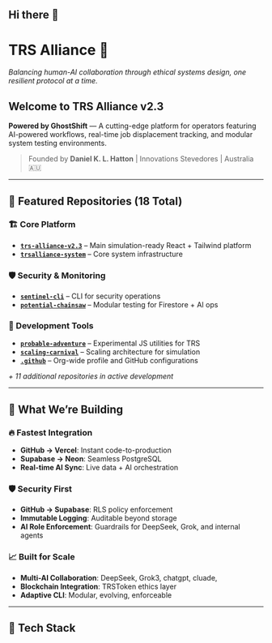 ## Hi there 👋

<!--
**TRSAlliance/.github** is a ✨ _special_ ✨ repository because its `profile/README.md` (this file) appears on your GitHub profile.

Here are some ideas to get you started:

- 🔭 I’m currently working on ...
- 🌱 I’m currently learning ...
- 👯 I’m looking to collaborate on ...
- 🤔 I’m looking for help with ...
- 💬 Ask me about ...
- 📫 How to reach me: ...
- 😄 Pronouns: ...
- ⚡ Fun fact: ...
-->
# TRS Alliance 🚀  
*Balancing human-AI collaboration through ethical systems design, one resilient protocol at a time.*

## Welcome to TRS Alliance v2.3  
**Powered by GhostShift** — A cutting-edge platform for operators featuring AI-powered workflows, real-time job displacement tracking, and modular system testing environments.

> Founded by **Daniel K. L. Hatton** | Innovations Stevedores | Australia 🇦🇺

---

## 🌟 Featured Repositories (18 Total)

### 🏗️ Core Platform
- **[`trs-alliance-v2.3`](https://github.com/TRSAlliance/trs-alliance-v2.3)** – Main simulation-ready React + Tailwind platform  
- **[`trsalliance-system`](https://github.com/TRSAlliance/trsalliance-system)** – Core system infrastructure  

### 🛡️ Security & Monitoring
- **[`sentinel-cli`](https://github.com/TRSAlliance/sentinel-cli)** – CLI for security operations  
- **[`potential-chainsaw`](https://github.com/TRSAlliance/potential-chainsaw)** – Modular testing for Firestore + AI ops  

### 🔧 Development Tools
- **[`probable-adventure`](https://github.com/TRSAlliance/probable-adventure)** – Experimental JS utilities for TRS  
- **[`scaling-carnival`](https://github.com/TRSAlliance/scaling-carnival)** – Scaling architecture for simulation  
- **[`.github`](https://github.com/TRSAlliance/.github)** – Org-wide profile and GitHub configurations  

*+ 11 additional repositories in active development*

---

## 🎯 What We’re Building

### 🔥 Fastest Integration
- **GitHub → Vercel**: Instant code-to-production  
- **Supabase → Neon**: Seamless PostgreSQL  
- **Real-time AI Sync**: Live data + AI orchestration  

### 🛡️ Security First
- **GitHub → Supabase**: RLS policy enforcement  
- **Immutable Logging**: Auditable beyond storage  
- **AI Role Enforcement**: Guardrails for DeepSeek, Grok, and internal agents  

### 📈 Built for Scale
- **Multi-AI Collaboration**: DeepSeek, Grok3, chatgpt, cluade,  
- **Blockchain Integration**: TRSToken ethics layer  
- **Adaptive CLI**: Modular, evolving, enforceable  

---

## 🚀 Tech Stack

```txt
